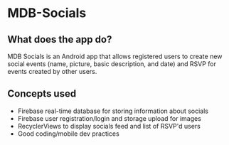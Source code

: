 # MDB-Socials
## What does the app do?
MDB Socials is an Android app that allows registered users to create new social events (name, picture, basic description, and date) and RSVP for events created by other users.

## Concepts used
- Firebase real-time database for storing information about socials
- Firebase user registration/login and storage upload for images
- RecyclerViews to display socials feed and list of RSVP'd users
- Good coding/mobile dev practices
